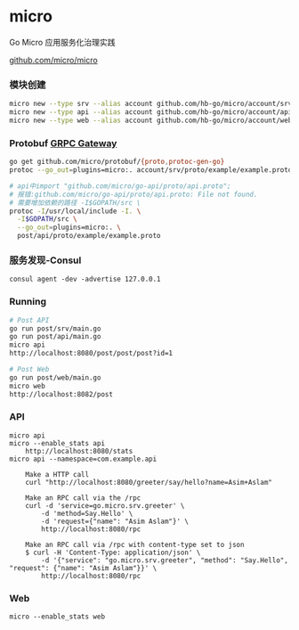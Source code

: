 # micro
Go Micro 应用服务化治理实践

[github.com/micro/micro](http://github.com/micro/micro)

### 模块创建
```bash
micro new --type srv --alias account github.com/hb-go/micro/account/srv
micro new --type api --alias account github.com/hb-go/micro/account/api
micro new --type web --alias account github.com/hb-go/micro/account/web
```

### Protobuf [GRPC Gateway](https://micro.mu/docs/grpc-gateway.html)
```bash
go get github.com/micro/protobuf/{proto,protoc-gen-go}
protoc --go_out=plugins=micro:. account/srv/proto/example/example.proto

# api中import "github.com/micro/go-api/proto/api.proto";
# 报错:github.com/micro/go-api/proto/api.proto: File not found.
# 需要增加依赖的路径 -I$GOPATH/src \
protoc -I/usr/local/include -I. \
  -I$GOPATH/src \
  --go_out=plugins=micro:. \
  post/api/proto/example/example.proto
```

### 服务发现-Consul
```
consul agent -dev -advertise 127.0.0.1
```

### Running
```bash
# Post API
go run post/srv/main.go
go run post/api/main.go
micro api
http://localhost:8080/post/post/post?id=1

# Post Web
go run post/web/main.go
micro web
http://localhost:8082/post
```

### API
	micro api
	micro --enable_stats api
		http://localhost:8080/stats
	micro api --namespace=com.example.api

		Make a HTTP call
		curl "http://localhost:8080/greeter/say/hello?name=Asim+Aslam"

		Make an RPC call via the /rpc
		curl -d 'service=go.micro.srv.greeter' \
			-d 'method=Say.Hello' \
			-d 'request={"name": "Asim Aslam"}' \
			http://localhost:8080/rpc

		Make an RPC call via /rpc with content-type set to json
		$ curl -H 'Content-Type: application/json' \
			-d '{"service": "go.micro.srv.greeter", "method": "Say.Hello", "request": {"name": "Asim Aslam"}}' \
			http://localhost:8080/rpc

### Web
	micro --enable_stats web